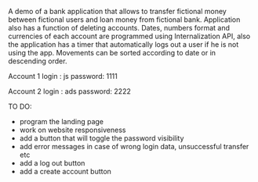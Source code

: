 A demo of a bank application that allows to transfer fictional money between fictional users and loan money from fictional bank. Application also has a function of deleting accounts. 
Dates, numbers format and currencies of each account are programmed using Internalization API, also the application has a timer that automatically logs out a user if he is not using the app. Movements can be sorted according to date or in descending order.

Account 1
login : js  password: 1111

Account 2 
login : ads  password: 2222

TO DO:
- program the landing page
- work on website responsiveness
- add a button that will toggle the password visibility 
- add error messages in case of wrong login data, unsuccessful transfer etc
- add a log out button
- add a create account button
